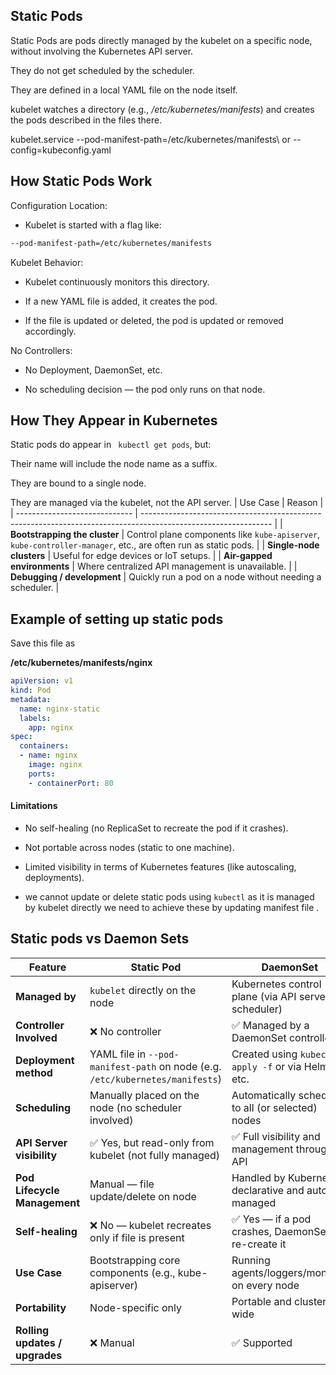 ## Static Pods

Static Pods are pods directly managed by the kubelet on a specific node, without involving the Kubernetes API server.

They do not get scheduled by the scheduler.

They are defined in a local YAML file on the node itself.

kubelet watches a directory (e.g., */etc/kubernetes/manifests*) and creates the pods described in the files there.

kubelet.service
  --pod-manifest-path=/etc/kubernetes/manifests\\
or
  --config=kubeconfig.yaml

## How Static Pods Work

Configuration Location:


- Kubelet is started with a flag like:

``` bash
--pod-manifest-path=/etc/kubernetes/manifests 
```

Kubelet Behavior:

 - Kubelet continuously monitors this directory.

 - If a new YAML file is added, it creates the pod.

 - If the file is updated or deleted, the pod is updated or removed accordingly.

No Controllers:

- No Deployment, DaemonSet, etc.

- No scheduling decision — the pod only runs on that node.

## How They Appear in Kubernetes
Static pods do appear in ``` kubectl get pods```, but:

Their name will include the node name as a suffix.

They are bound to a single node.

They are managed via the kubelet, not the API server.
| Use Case                      | Reason                                                                                                         |
| ----------------------------- | -------------------------------------------------------------------------------------------------------------- |
| **Bootstrapping the cluster** | Control plane components like `kube-apiserver`, `kube-controller-manager`, etc., are often run as static pods. |
| **Single-node clusters**      | Useful for edge devices or IoT setups.                                                                         |
| **Air-gapped environments**   | Where centralized API management is unavailable.                                                               |
| **Debugging / development**   | Quickly run a pod on a node without needing a scheduler.                                                       |


## Example of setting up static pods
Save this file as 

**/etc/kubernetes/manifests/nginx**
```yaml
apiVersion: v1
kind: Pod
metadata:
  name: nginx-static
  labels:
    app: nginx
spec:
  containers:
  - name: nginx
    image: nginx
    ports:
    - containerPort: 80
```
#### **Limitations**
- No self-healing (no ReplicaSet to recreate the pod if it crashes).

- Not portable across nodes (static to one machine).

- Limited visibility in terms of Kubernetes features (like autoscaling, deployments).

- we cannot update or delete static pods using ``` kubectl ``` as it is managed by kubelet directly we need to achieve these by updating manifest file .

## Static pods vs Daemon Sets

| Feature                        | **Static Pod**                                                                | **DaemonSet**                                         |
| ------------------------------ | ----------------------------------------------------------------------------- | ----------------------------------------------------- |
| **Managed by**                 | `kubelet` directly on the node                                                | Kubernetes control plane (via API server & scheduler) |
| **Controller Involved**        | ❌ No controller                                                               | ✅ Managed by a DaemonSet controller                   |
| **Deployment method**          | YAML file in `--pod-manifest-path` on node (e.g. `/etc/kubernetes/manifests`) | Created using `kubectl apply -f` or via Helm, etc.    |
| **Scheduling**                 | Manually placed on the node (no scheduler involved)                           | Automatically scheduled to all (or selected) nodes    |
| **API Server visibility**      | ✅ Yes, but read-only from kubelet (not fully managed)                         | ✅ Full visibility and management through API          |
| **Pod Lifecycle Management**   | Manual — file update/delete on node                                           | Handled by Kubernetes, declarative and auto-managed   |
| **Self-healing**               | ❌ No — kubelet recreates only if file is present                              | ✅ Yes — if a pod crashes, DaemonSet will re-create it |
| **Use Case**                   | Bootstrapping core components (e.g., kube-apiserver)                          | Running agents/loggers/monitors on every node         |
| **Portability**                | Node-specific only                                                            | Portable and cluster-wide                             |
| **Rolling updates / upgrades** | ❌ Manual                                                                      | ✅ Supported                                           |
